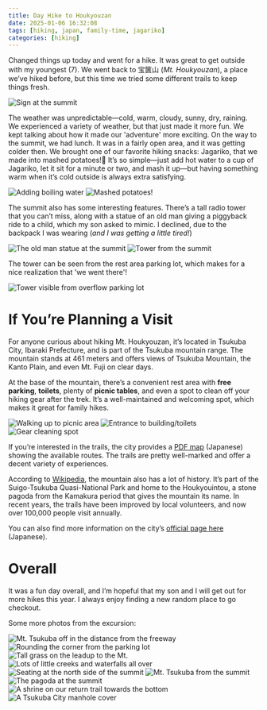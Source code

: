 ```yaml
---
title: Day Hike to Houkyouzan
date: 2025-01-06 16:32:08
tags: [hiking, japan, family-time, jagariko]
categories: [hiking]
---
```


Changed things up today and went for a hike. It was great to get outside with my youngest (7). We went back to 宝篋山 (_Mt. Houkyouzan_), a place we’ve hiked before, but this time we tried some different trails to keep things fresh.

![Sign at the  summit](images/25-01-06/20250106_134002.jpg)

The weather was unpredictable—cold, warm, cloudy, sunny, dry, raining. We experienced a variety of weather, but that just made it more fun. We kept talking about how it made our 'adventure' more exciting. On the way to the summit, we had lunch. It was in a fairly open area, and it was getting colder then. We brought one of our favorite hiking snacks: Jagariko, that  we made into mashed potatoes!🤤 It’s so simple—just add hot water to a cup of Jagariko, let it sit for a minute or two, and mash it up—but having something warm when it’s cold outside is always extra satisfying.

![Adding boiling water](images/25-01-06/20250106_131006.jpg)
![Mashed potatoes!](images/25-01-06/20250106_131713.jpg)

The summit also has some interesting features. There’s a tall radio tower that you can’t miss, along with a statue of an old man giving a piggyback ride to a child, which my son asked to mimic. I declined, due to the backpack I was wearing (_and I was getting a little tired!_)

![The old man statue at the summit](images/25-01-06/20250106_133940.jpg)
![Tower from the summit](images/25-01-06/20250106_133856.jpg)

The tower can be seen from the rest area parking lot, which makes for a nice realization that 'we went there'!

![Tower visible from overflow parking lot](images/25-01-06/20250106_105035_95bd9ee7.jpg)

# If You’re Planning a Visit

For anyone curious about hiking Mt. Houkyouzan, it’s located in Tsukuba City, Ibaraki Prefecture, and is part of the Tsukuba mountain range. The mountain stands at 461 meters and offers views of Tsukuba Mountain, the Kanto Plain, and even Mt. Fuji on clear days.

At the base of the mountain, there’s a convenient rest area with **free parking**, **toilets**, plenty of **picnic tables**, and even a spot to clean off your hiking gear after the trek. It’s a well-maintained and welcoming spot, which makes it great for family hikes.

![Walking up to picnic area](images/25-01-06/20250106_104527.jpg)
![Entrance to building/toilets](images/25-01-06/20250106_104831.jpg)
![Gear cleaning spot](images/25-01-06/20250106_104850.jpg)

If you’re interested in the trails, the city provides a [PDF map](https://www.city.tsukuba.lg.jp/material/files/group/110/houkyousan_trekking_map2024_8.pdf) (Japanese) showing the available routes. The trails are pretty well-marked and offer a decent variety of experiences.

According to [Wikipedia](https://ja.wikipedia.org/wiki/%E5%AE%9D%E7%AF%8B%E5%B1%B1), the mountain also has a lot of history. It’s part of the Suigo-Tsukuba Quasi-National Park and home to the Houkyouintou, a stone pagoda from the Kamakura period that gives the mountain its name. In recent years, the trails have been improved by local volunteers, and now over 100,000 people visit annually.

You can also find more information on the city’s [official page here](https://www.city.tsukuba.lg.jp/soshikikarasagasu/keizaibukankosuishinka/gyomuannai/3/1/1001454.html) (Japanese).

# Overall

It was a fun day overall, and I’m hopeful that my son and I will get out for more hikes this year. I always enjoy finding a new random place to go checkout.

Some more photos from the excursion:

![Mt. Tsukuba off in the distance from the freeway](images/25-01-06/20250106_095614.jpg)
![Rounding the corner from the parking lot](images/25-01-06/20250106_105301.jpg)
![Tall grass on the leadup to the Mt.](images/25-01-06/20250106_110103_7e665fb1.jpg)
![Lots of little creeks and waterfalls all over](images/25-01-06/20250106_112515.jpg)
![Seating at the north side of the summit](images/25-01-06/20250106_134047.jpg)
![Mt. Tsukuba from the summit](images/25-01-06/20250106_134218.jpg)
![The pagoda at the summit](images/25-01-06/20250106_134026.jpg)
![A shrine on our return trail towards the bottom](images/25-01-06/20250106_144519.jpg)
![A Tsukuba City manhole cover](images/25-01-06/20250106_150139.jpg)